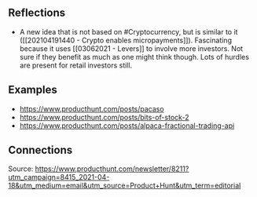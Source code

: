 ## Reflections
- A new idea that is not based on #Cryptocurrency, but is similar to it ([[202104191440 - Crypto enables micropayments]]). Fascinating because it uses [[03062021 - Levers]] to involve more investors. Not sure if they benefit as much as one might think though. Lots of hurdles are present for retail investors still. 

## Examples
- https://www.producthunt.com/posts/pacaso
- https://www.producthunt.com/posts/bits-of-stock-2
- https://www.producthunt.com/posts/alpaca-fractional-trading-api

## Connections

Source: https://www.producthunt.com/newsletter/8211?utm_campaign=8415_2021-04-18&utm_medium=email&utm_source=Product+Hunt&utm_term=editorial